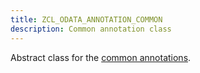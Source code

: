 ```yaml
---
title: ZCL_ODATA_ANNOTATION_COMMON
description: Common annotation class
---
```


Abstract class for the [common annotations](https://sap.github.io/odata-vocabularies/vocabularies/Common.html).


